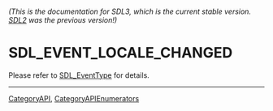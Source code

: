 ###### (This is the documentation for SDL3, which is the current stable version. [SDL2](https://wiki.libsdl.org/SDL2/) was the previous version!)
# SDL_EVENT_LOCALE_CHANGED

Please refer to [SDL_EventType](SDL_EventType) for details.

----
[CategoryAPI](CategoryAPI), [CategoryAPIEnumerators](CategoryAPIEnumerators)

